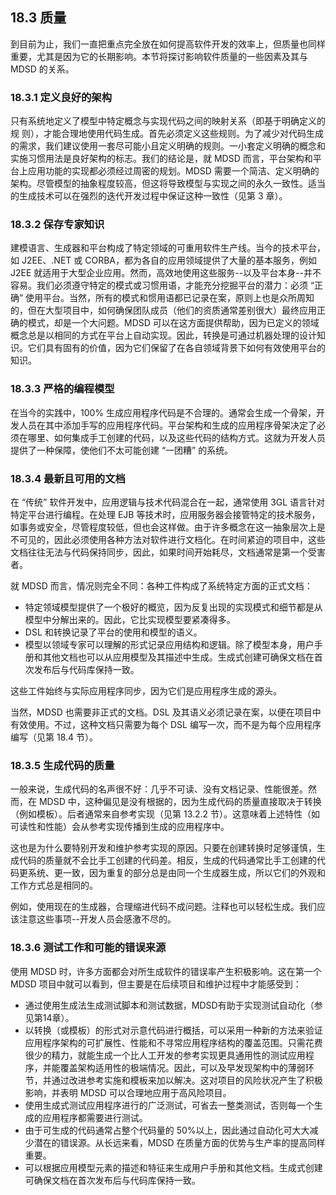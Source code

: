## 18.3 质量
到目前为止，我们一直把重点完全放在如何提高软件开发的效率上，但质量也同样重要，尤其是因为它的长期影响。本节将探讨影响软件质量的一些因素及其与 MDSD 的关系。

### 18.3.1 定义良好的架构
只有系统地定义了模型中特定概念与实现代码之间的映射关系（即基于明确定义的规 则），才能合理地使用代码生成。首先必须定义这些规则。为了减少对代码生成的需求，我们建议使用一套尽可能小且定义明确的规则。一小套定义明确的概念和实施习惯用法是良好架构的标志。我们的结论是，就 MDSD 而言，平台架构和平台上应用功能的实现都必须经过周密的规划。MDSD 需要一个简洁、定义明确的架构。尽管模型的抽象程度较高，但这将导致模型与实现之间的永久一致性。适当的生成技术可以在强烈的迭代开发过程中保证这种一致性（见第 3 章）。

### 18.3.2 保存专家知识
建模语言、生成器和平台构成了特定领域的可重用软件生产线。当今的技术平台，如 J2EE、.NET 或 CORBA，都为各自的应用领域提供了大量的基本服务，例如 J2EE 就适用于大型企业应用。然而，高效地使用这些服务--以及平台本身--并不容易。我们必须遵守特定的模式或习惯用语，才能充分挖掘平台的潜力：必须 “正确” 使用平台。当然，所有的模式和惯用语都已记录在案，原则上也是众所周知的，但在大型项目中，如何确保团队成员（他们的资质通常差别很大）最终应用正确的模式，却是一个大问题。MDSD 可以在这方面提供帮助，因为已定义的领域概念总是以相同的方式在平台上自动实现。因此，转换是可通过机器处理的设计知识。它们具有固有的价值，因为它们保留了在各自领域背景下如何有效使用平台的知识。

### 18.3.3 严格的编程模型
在当今的实践中，100% 生成应用程序代码是不合理的。通常会生成一个骨架，开发人员在其中添加手写的应用程序代码。平台架构和生成的应用程序骨架决定了必须在哪里、如何集成手工创建的代码，以及这些代码的结构方式。这就为开发人员提供了一种保障，使他们不太可能创建 “一团糟” 的系统。

### 18.3.4 最新且可用的文档
在 “传统” 软件开发中，应用逻辑与技术代码混合在一起，通常使用 3GL 语言针对特定平台进行编程。在处理 EJB 等技术时，应用服务器会接管特定的技术服务，如事务或安全，尽管程度较低，但也会这样做。由于许多概念在这一抽象层次上是不可见的，因此必须使用各种方法对软件进行文档化。在时间紧迫的项目中，这些文档往往无法与代码保持同步，因此，如果时间开始耗尽，文档通常是第一个受害者。

就 MDSD 而言，情况则完全不同：各种工件构成了系统特定方面的正式文档：

- 特定领域模型提供了一个极好的概览，因为反复出现的实现模式和细节都是从模型中分解出来的。因此，它比实现模型要紧凑得多。
- DSL 和转换记录了平台的使用和模型的语义。
- 模型以领域专家可以理解的形式记录应用结构和逻辑。除了模型本身，用户手册和其他文档也可以从应用模型及其描述中生成。生成式创建可确保文档在首次发布后与代码库保持一致。

这些工件始终与实际应用程序同步，因为它们是应用程序生成的源头。

当然，MDSD 也需要非正式的文档。DSL 及其语义必须记录在案，以便在项目中有效使用。不过，这种文档只需要为每个 DSL 编写一次，而不是为每个应用程序编写（见第 18.4 节）。

### 18.3.5 生成代码的质量
一般来说，生成代码的名声很不好：几乎不可读、没有文档记录、性能很差。然而，在 MDSD 中，这种偏见是没有根据的，因为生成代码的质量直接取决于转换（例如模板）。后者通常来自参考实现（见第 13.2.2 节）。这意味着上述特性（如可读性和性能）会从参考实现传播到生成的应用程序中。

这也是为什么要特别开发和维护参考实现的原因。只要在创建转换时足够谨慎，生成代码的质量就不会比手工创建的代码差。相反，生成的代码通常比手工创建的代码更系统、更一致，因为重复的部分总是由同一个生成器生成，所以它们的外观和工作方式总是相同的。

例如，使用现在的生成器，合理缩进代码不成问题。注释也可以轻松生成。我们应该注意这些事项--开发人员会感激不尽的。

### 18.3.6 测试工作和可能的错误来源
使用 MDSD 时，许多方面都会对所生成软件的错误率产生积极影响。这在第一个 MDSD 项目中就可以看到，但主要是在后续项目和维护过程中才能感受到：

- 通过使用生成法生成测试脚本和测试数据，MDSD有助于实现测试自动化（参见第14章）。
- 以转换（或模板）的形式对示意代码进行概括，可以采用一种新的方法来验证应用程序架构的可扩展性、性能和不寻常应用程序结构的覆盖范围。只需花费很少的精力，就能生成一个比人工开发的参考实现更具通用性的测试应用程序，并能覆盖架构适用性的极端情况。因此，可以及早发现架构中的薄弱环节，并通过改进参考实施和模板来加以解决。这对项目的风险状况产生了积极影响，并表明 MDSD 可以合理地应用于高风险项目。
- 使用生成式测试应用程序进行的广泛测试，可省去一整类测试，否则每一个生成的应用程序都需要进行测试。
- 由于可生成的代码通常占整个代码量的 50%以上，因此通过自动化可大大减少潜在的错误源。从长远来看，MDSD 在质量方面的优势与生产率的提高同样重要。
- 可以根据应用模型元素的描述和特征来生成用户手册和其他文档。生成式创建可确保文档在首次发布后与代码库保持一致。
